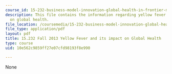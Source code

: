 ```yaml
---
course_id: 15-232-business-model-innovation-global-health-in-frontier-markets-fall-2013
description: This file contains the information regarding yellow fever and its impact
  on global health.
file_location: /coursemedia/15-232-business-model-innovation-global-health-in-frontier-markets-fall-2013/10e562c9859ff27e07cfd98193f8e990_MIT15_232F13_a1_ylw-fvr_1.pdf
file_type: application/pdf
layout: pdf
title: 15.232 Fall 2013 Yellow Fever and its impact on Global Health
type: course
uid: 10e562c9859ff27e07cfd98193f8e990

---
```

None